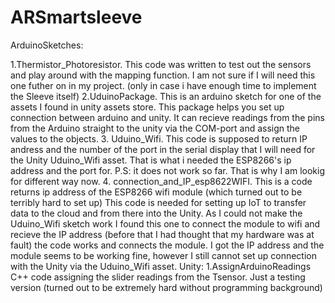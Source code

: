 # ARSmartsleeve
ArduinoSketches:

1.Thermistor_Photoresistor. This code was written to test out the sensors and play around with the mapping function. I am not sure if I will need this one futher on in my project. (only in case i have enough time to implement the Sleeve itself)
2.UduinoPackage. This is an arduino sketch for one of the assets I found in unity assets store. This package helps you set up connection between arduino and unity. It can recieve readings from the pins from the Arduino straight to the unity via the COM-port and assign the values to the objects.
3. Uduino_Wifi. This code is supposed to return IP andress and the number of the port in the serial display that I will need for the Unity Uduino_Wifi asset. That is what i needed the ESP8266's ip address and the port for. P.S: it does not work so far. That is why I am lookig for different way now.
4. connection_and_IP_esp8622WIFI. This is a code returns ip address of the ESP8266 wifi module (which turned out to be terribly hard to set up)
This code is needed for setting up IoT to transfer data to the cloud and from there into the Unity. As I could not make the Uduino_Wifi sketch work I found this one to connect the module to wifi and recieve the IP address (before that I had thought that my hardware was at fault) the code works and connects the module. I got the IP address and the module seems to be working fine, however I still cannot set up connection with the Unity via the Uduino_Wifi asset. 
Unity:
1.AssignArduinoReadings C++ code assigning the slider readings from the Tsensor. Just a testing version (turned out to be extremely hard without programming background)
